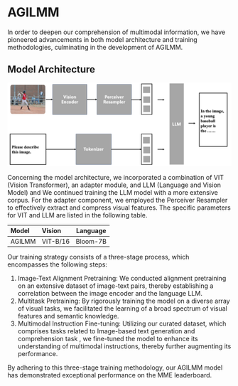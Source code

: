 # AGILMM

In order to deepen our comprehension of multimodal information, we have pioneered advancements in both model architecture and training methodologies, culminating in the development of AGILMM.

## Model Architecture

![model architecture](/assets/img/model.png)

Concerning the model architecture, we incorporated a combination of VIT (Vision Transformer), an adapter module, and LLM (Language and Vision Model) and We continued training the LLM model with a more extensive corpus. For the adapter component, we employed the Perceiver Resampler to effectively extract and compress visual features. The specific parameters for VIT and LLM are listed in the following table.

| Model        | Vision  |  Language  |
| :--------  | :-----  | :----:  |
| AGILMM | ViT-B/16|Bloom-7B|

Our training strategy consists of a three-stage process, which encompasses the following steps:

1. Image-Text Alignment Pretraining: We conducted alignment pretraining on an extensive dataset of image-text pairs, thereby establishing a correlation between the image encoder and the language LLM.
2. Multitask Pretraining: By rigorously training the model on a diverse array of visual tasks, we facilitated the learning of a broad spectrum of visual features and semantic knowledge.
3. Multimodal Instruction Fine-tuning: Utilizing our curated dataset, which comprises tasks related to Image-based text generation and  comprehension task , we fine-tuned the model to enhance its understanding of multimodal instructions, thereby further augmenting its performance.

By adhering to this three-stage training methodology, our AGILMM model has demonstrated exceptional performance on the MME leaderboard.